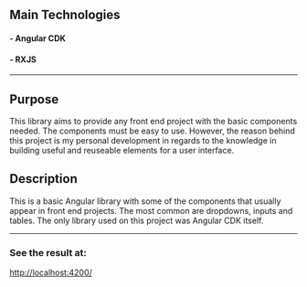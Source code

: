 ## Main Technologies
#### - Angular CDK
#### - RXJS
***
## Purpose
This library aims to provide any front end project with the basic components needed. The components must be easy to use. However, the reason behind this project is my personal development in regards to the knowledge in building useful and reuseable elements for a user interface.
## Description
This is a basic Angular library with some of the components that usually appear in front end projects. The most common are dropdowns, inputs and tables. The only library used on this project was Angular CDK itself.
***
### See the result at:
[http://localhost:4200/](http://localhost:4200/)
